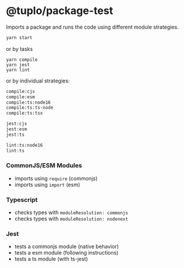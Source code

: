 # @tuplo/package-test

Imports a package and runs the code using different module strategies.

```bash
yarn start
```
or by tasks

```
yarn compile
yarn jest
yarn lint
```

or by individual strategies:

```bash
compile:cjs
compile:esm
compile:ts:node16
compile:ts:ts-node
compile:ts:tsx

jest:cjs
jest:esm
jest:ts

lint:ts:node16
lint:ts

```

### CommonJS/ESM Modules

- imports using `require` (commonjs)
- imports using `import` (esm)

### Typescript

- checks types with `moduleResolution: commonjs`
- checks types with `moduleResolution: nodenext` 

### Jest

- tests a commonjs module (native behavior)
- tests a esm module (following instructions)
- tests a ts module (with ts-jest)


